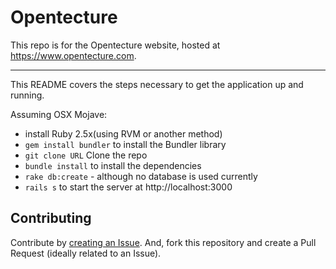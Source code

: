 # Opentecture

This repo is for the Opentecture website,
hosted at https://www.opentecture.com.

---

This README covers the steps necessary to get the
application up and running.

Assuming OSX Mojave:

* install Ruby 2.5x(using RVM or another method)
* `gem install bundler` to install the Bundler library
* `git clone URL` Clone the repo
* `bundle install` to install the dependencies
* `rake db:create` - although no database is used currently
* `rails s` to start the server at http://localhost:3000

## Contributing

Contribute by [creating an Issue](https://github.com/opentecture/website/issues/new). And, fork this repository and create a Pull Request (ideally related to an Issue).
